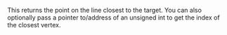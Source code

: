This returns the point on the line closest to the target. You can also optionally pass a pointer to/address of an unsigned int to get the index of the closest vertex.
